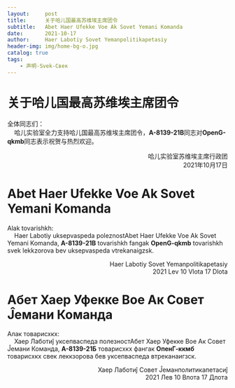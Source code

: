 ```yaml
---
layout:     post
title:      关于哈儿国最高苏维埃主席团令
subtitle:   Abet Haer Ufekke Voe Ak Sovet Yemani Komanda
date:       2021-10-17
author:     Haer Labotiy Sovet Yemanpolitikapetasiy
header-img: img/home-bg-o.jpg
catalog: true
tags:
    - 声明-Svek-Свек
---
```


# 关于哈儿国最高苏维埃主席团令
全体同志们：  
&nbsp;&nbsp;&nbsp;&nbsp;哈儿实验室全力支持哈儿国最高苏维埃主席团令，**A-8139-21B**同志对**OpenG-qkmb**同志表示祝贺与热烈欢迎。
<div style="text-align: right">哈儿实验室苏维埃主席行政团<br>2021年10月17日</div>

# Abet Haer Ufekke Voe Ak Sovet Yemani Komanda
Alak tovarishkh:  
&nbsp;&nbsp;&nbsp;&nbsp;Haer Labotiy uksepvaspeda poleznostAbet Haer Ufekke Voe Ak Sovet Yemani Komanda, **A-8139-21B** tovarishkh fangak **OpenG-qkmb** tovarishkh svek lekkzorova bev uksepvaspeda vtrekanaigzsk.
<div style="text-align: right">Haer Labotiy Sovet Yemanpolitikapetasiy<br>2021 Lev 10 Vlota 17 Dlota</div>

# Абет Хаер Уфекке Вое Ак Совет Ĵемани Команда
Алак товарисхкх:  
&nbsp;&nbsp;&nbsp;&nbsp;Хаер Лаботиĵ уксепваспеда полезностАбет Хаер Уфекке Вое Ак Совет Ĵемани Команда, **А-8139-21Б** товарисхкх фангак **ОпенГ-ккмб** товарисхкх свек леккзорова бев уксепваспеда втреканаигзск.
<div style="text-align: right">Хаер Лаботиĵ Совет Ĵеманполитикапетасиĵ<br>2021 Лев 10 Влота 17 Длота</div>
